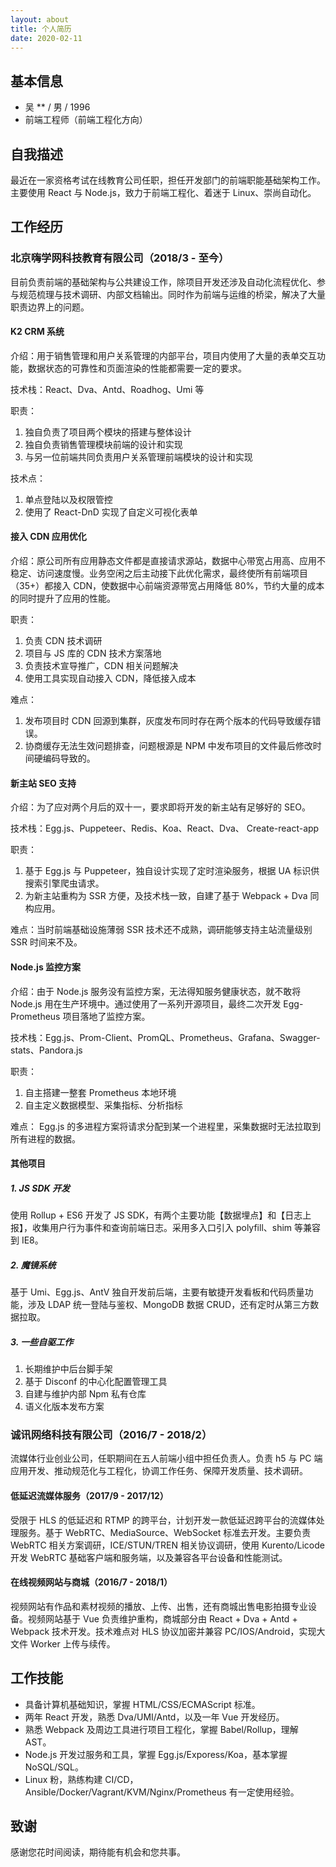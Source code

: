 ```yaml
---
layout: about
title: 个人简历
date: 2020-02-11
---
```


## 基本信息

 - 吴 ** / 男 / 1996
 - 前端工程师（前端工程化方向）


## 自我描述

最近在一家资格考试在线教育公司任职，担任开发部门的前端职能基础架构工作。主要使用 React 与 Node.js，致力于前端工程化、着迷于 Linux、崇尚自动化。


## 工作经历

### 北京嗨学网科技教育有限公司（2018/3 - 至今）

目前负责前端的基础架构与公共建设工作，除项目开发还涉及自动化流程优化、参与规范梳理与技术调研、内部文档输出。同时作为前端与运维的桥梁，解决了大量职责边界上的问题。

#### K2 CRM 系统
介绍：用于销售管理和用户关系管理的内部平台，项目内使用了大量的表单交互功能，数据状态的可靠性和页面渲染的性能都需要一定的要求。

技术栈：React、Dva、Antd、Roadhog、Umi 等

职责：
1. 独自负责了项目两个模块的搭建与整体设计
2. 独自负责销售管理模块前端的设计和实现
3. 与另一位前端共同负责用户关系管理前端模块的设计和实现

技术点：
1. 单点登陆以及权限管控
2. 使用了 React-DnD 实现了自定义可视化表单

#### 接入 CDN 应用优化
介绍：原公司所有应用静态文件都是直接请求源站，数据中心带宽占用高、应用不稳定、访问速度慢。业务空闲之后主动接下此优化需求，最终使所有前端项目（35+）都接入 CDN，使数据中心前端资源带宽占用降低 80%，节约大量的成本的同时提升了应用的性能。

职责：
1. 负责 CDN 技术调研
2. 项目与 JS 库的 CDN 技术方案落地
2. 负责技术宣导推广，CDN 相关问题解决
3. 使用工具实现自动接入 CDN，降低接入成本

难点：
1. 发布项目时 CDN 回源到集群，灰度发布同时存在两个版本的代码导致缓存错误。
2. 协商缓存无法生效问题排查，问题根源是 NPM 中发布项目的文件最后修改时间硬编码导致的。

#### 新主站 SEO 支持
介绍：为了应对两个月后的双十一，要求即将开发的新主站有足够好的 SEO。

技术栈：Egg.js、Puppeteer、Redis、Koa、React、Dva、 Create-react-app

职责：
1. 基于 Egg.js 与  Puppeteer，独自设计实现了定时渲染服务，根据 UA 标识供搜索引擎爬虫请求。
2. 为新主站重构为 SSR 方便，及技术栈一致，自建了基于  Webpack + Dva 同构应用。

难点：当时前端基础设施薄弱 SSR 技术还不成熟，调研能够支持主站流量级别 SSR 时间来不及。

#### Node.js 监控方案
介绍：由于 Node.js 服务没有监控方案，无法得知服务健康状态，就不敢将 Node.js 用在生产环境中。通过使用了一系列开源项目，最终二次开发 Egg-Prometheus 项目落地了监控方案。

技术栈：Egg.js、Prom-Client、PromQL、Prometheus、Grafana、Swagger-stats、Pandora.js

职责：
1. 自主搭建一整套 Prometheus 本地环境
2. 自主定义数据模型、采集指标、分析指标

难点： Egg.js 的多进程方案将请求分配到某一个进程里，采集数据时无法拉取到所有进程的数据。

#### 其他项目

##### 1. JS SDK 开发
使用 Rollup + ES6 开发了 JS SDK，有两个主要功能【数据埋点】和【日志上报】，收集用户行为事件和查询前端日志。采用多入口引入 polyfill、shim 等兼容到 IE8。

##### 2. 魔镜系统
基于 Umi、Egg.js、AntV 独自开发前后端，主要有敏捷开发看板和代码质量功能，涉及 LDAP 统一登陆与鉴权、MongoDB 数据 CRUD，还有定时从第三方数据拉取。

##### 3. 一些自驱工作
1. 长期维护中后台脚手架
2. 基于 Disconf 的中心化配置管理工具
3. 自建与维护内部 Npm 私有仓库
4. 语义化版本发布方案

### 诚讯网络科技有限公司（2016/7 - 2018/2）

流媒体行业创业公司，任职期间在五人前端小组中担任负责人。负责 h5 与 PC 端应用开发、推动规范化与工程化，协调工作任务、保障开发质量、技术调研。

#### 低延迟流媒体服务（2017/9 - 2017/12）
受限于 HLS 的低延迟和 RTMP 的跨平台，计划开发一款低延迟跨平台的流媒体处理服务。基于 WebRTC、MediaSource、WebSocket 标准去开发。主要负责 WebRTC 相关方案调研，ICE/STUN/TREN 相关协议调研，使用 Kurento/Licode 开发 WebRTC 基础客户端和服务端，以及兼容各平台设备和性能测试。


#### 在线视频网站与商城（2016/7 - 2018/1）
视频网站有作品和素材视频的播放、上传、出售，还有商城出售电影拍摄专业设备。视频网站基于 Vue 负责维护重构，商城部分由 React + Dva + Antd + Webpack 技术开发。技术难点对 HLS 协议加密并兼容 PC/IOS/Android，实现大文件 Worker 上传与续传。


## 工作技能

- 具备计算机基础知识，掌握 HTML/CSS/ECMAScript 标准。
- 两年 React 开发，熟悉 Dva/UMI/Antd，以及一年 Vue 开发经历。
- 熟悉 Webpack 及周边工具进行项目工程化，掌握 Babel/Rollup，理解 AST。
- Node.js 开发过服务和工具，掌握 Egg.js/Exporess/Koa，基本掌握 NoSQL/SQL。
- Linux 粉，熟练构建 CI/CD，Ansible/Docker/Vagrant/KVM/Nginx/Prometheus 有一定使用经验。


## 致谢

感谢您花时间阅读，期待能有机会和您共事。
